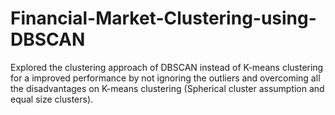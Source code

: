 # Financial-Market-Clustering-using-DBSCAN
Explored the clustering approach of DBSCAN instead of K-means clustering for a improved performance by not ignoring the outliers and overcoming all the disadvantages on K-means clustering (Spherical cluster assumption and equal size clusters).
